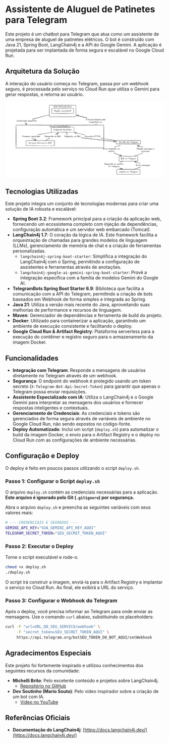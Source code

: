# Assistente de Aluguel de Patinetes para Telegram

Este projeto é um chatbot para Telegram que atua como um assistente de uma empresa de aluguel de patinetes elétricos. O bot é construído com Java 21, Spring Boot, LangChain4j e a API do Google Gemini. A aplicação é projetada para ser implantada de forma segura e escalável no Google Cloud Run.

## Arquitetura da Solução

A interação do usuário começa no Telegram, passa por um webhook seguro, é processada pelo serviço no Cloud Run que utiliza o Gemini para gerar respostas, e retorna ao usuário.

![Arquitetura da Solução](assets/arquitetura/arquitetura.png)

## Tecnologias Utilizadas

Este projeto integra um conjunto de tecnologias modernas para criar uma solução de IA robusta e escalável:

- **Spring Boot 3.2**: Framework principal para a criação da aplicação web, fornecendo um ecossistema completo com injeção de dependências, configuração automática e um servidor web embarcado (Tomcat).
- **LangChain4j 1.7**: O coração da lógica de IA. Este framework facilita a orquestração de chamadas para grandes modelos de linguagem (LLMs), gerenciamento de memória de chat e a criação de ferramentas personalizadas.
  - `langchain4j-spring-boot-starter`: Simplifica a integração do LangChain4j com o Spring, permitindo a configuração de assistentes e ferramentas através de anotações.
  - `langchain4j-google-ai-gemini-spring-boot-starter`: Provê a integração específica com a família de modelos Gemini do Google AI.
- **TelegramBots Spring Boot Starter 6.9**: Biblioteca que facilita a comunicação com a API do Telegram, permitindo a criação de bots baseados em Webhook de forma simples e integrada ao Spring.
- **Java 21**: Utiliza a versão mais recente do Java, aproveitando suas melhorias de performance e recursos de linguagem.
- **Maven**: Gerenciador de dependências e ferramenta de build do projeto.
- **Docker**: Utilizado para containerizar a aplicação, garantindo um ambiente de execução consistente e facilitando o deploy.
- **Google Cloud Run & Artifact Registry**: Plataforma serverless para a execução do contêiner e registro seguro para o armazenamento da imagem Docker.

## Funcionalidades

- **Integração com Telegram**: Responde a mensagens de usuários diretamente no Telegram através de um webhook.
- **Segurança**: O endpoint do webhook é protegido usando um token secreto (`X-Telegram-Bot-Api-Secret-Token`) para garantir que apenas o Telegram possa enviar requisições.
- **Assistente Especializado com IA**: Utiliza o LangChain4j e o Google Gemini para interpretar as mensagens dos usuários e fornecer respostas inteligentes e contextuais.
- **Gerenciamento de Credenciais**: As credenciais e tokens são gerenciados de forma segura através de variáveis de ambiente no Google Cloud Run, não sendo expostos no código-fonte.
- **Deploy Automatizado**: Inclui um script (`deploy.sh`) para automatizar o build da imagem Docker, o envio para o Artifact Registry e o deploy no Cloud Run com as configurações de ambiente necessárias.

## Configuração e Deploy

O deploy é feito em poucos passos utilizando o script `deploy.sh`.

### Passo 1: Configurar o Script `deploy.sh`

O arquivo `deploy.sh` contém as credenciais necessárias para a aplicação. **Este arquivo é ignorado pelo Git (`.gitignore`) por segurança.**

Abra o arquivo `deploy.sh` e preencha as seguintes variáveis com seus valores reais:

```sh
# --- CREDENCIAIS E SEGREDOS ---
GEMINI_API_KEY="SUA_GEMINI_API_KEY_AQUI"
TELEGRAM_SECRET_TOKEN="SEU_SECRET_TOKEN_AQUI"
```

### Passo 2: Executar o Deploy

Torne o script executável e rode-o.

```bash
chmod +x deploy.sh
./deploy.sh
```

O script irá construir a imagem, enviá-la para o Artifact Registry e implantar o serviço no Cloud Run. Ao final, ele exibirá a URL do serviço.

### Passo 3: Configurar o Webhook do Telegram

Após o deploy, você precisa informar ao Telegram para onde enviar as mensagens. Use o comando `curl` abaixo, substituindo os placeholders:

```bash
curl -F "url=URL_DO_SEU_SERVICO/webhook" \
     -F "secret_token=SEU_SECRET_TOKEN_AQUI" \
     https://api.telegram.org/botSEU_TOKEN_DO_BOT_AQUI/setWebhook
```

## Agradecimentos Especiais

Este projeto foi fortemente inspirado e utilizou conhecimentos dos seguintes recursos da comunidade:

- **Michelli Brito**: Pelo excelente conteúdo e projetos sobre LangChain4j.
  - [Repositório no GitHub](https://github.com/MichelliBrito/langchain4j)
- **Dev Soutinho (Mario Souto)**: Pelo vídeo inspirador sobre a criação de um bot com IA.
  - [Vídeo no YouTube](https://www.youtube.com/watch?v=A5i7D7RAPA4)

## Referências Oficiais

- **Documentação do LangChain4j**: [https://docs.langchain4j.dev/](https://docs.langchain4j.dev/)

